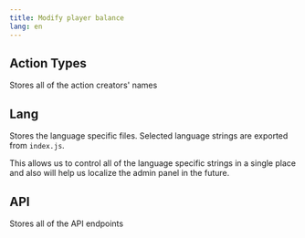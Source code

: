 ```yaml
---
title: Modify player balance
lang: en
---
```


## Action Types

Stores all of the action creators' names

## Lang

Stores the language specific files. Selected language strings are exported from `index.js`.

This allows us to control all of the language specific strings in a single place and also will help us localize the admin panel in the future.

## API

Stores all of the API endpoints
